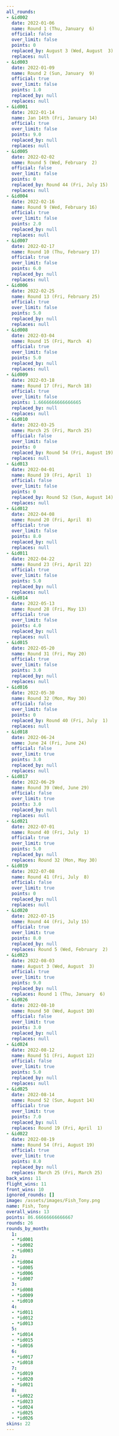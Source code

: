 ```yaml
---
all_rounds:
- &id002
  date: 2022-01-06
  name: Round 1 (Thu, January  6)
  official: false
  over_limit: false
  points: 0
  replaced_by: August 3 (Wed, August  3)
  replaces: null
- &id003
  date: 2022-01-09
  name: Round 2 (Sun, January  9)
  official: true
  over_limit: false
  points: 1.0
  replaced_by: null
  replaces: null
- &id001
  date: 2022-01-14
  name: Jan 14th (Fri, January 14)
  official: true
  over_limit: false
  points: 9.0
  replaced_by: null
  replaces: null
- &id005
  date: 2022-02-02
  name: Round 5 (Wed, February  2)
  official: false
  over_limit: false
  points: 0
  replaced_by: Round 44 (Fri, July 15)
  replaces: null
- &id004
  date: 2022-02-16
  name: Round 9 (Wed, February 16)
  official: true
  over_limit: false
  points: 2.0
  replaced_by: null
  replaces: null
- &id007
  date: 2022-02-17
  name: Round 10 (Thu, February 17)
  official: true
  over_limit: false
  points: 6.0
  replaced_by: null
  replaces: null
- &id006
  date: 2022-02-25
  name: Round 13 (Fri, February 25)
  official: true
  over_limit: false
  points: 5.0
  replaced_by: null
  replaces: null
- &id008
  date: 2022-03-04
  name: Round 15 (Fri, March  4)
  official: true
  over_limit: false
  points: 5.0
  replaced_by: null
  replaces: null
- &id009
  date: 2022-03-18
  name: Round 17 (Fri, March 18)
  official: true
  over_limit: false
  points: 1.6666666666666665
  replaced_by: null
  replaces: null
- &id010
  date: 2022-03-25
  name: March 25 (Fri, March 25)
  official: false
  over_limit: false
  points: 0
  replaced_by: Round 54 (Fri, August 19)
  replaces: null
- &id013
  date: 2022-04-01
  name: Round 19 (Fri, April  1)
  official: false
  over_limit: false
  points: 0
  replaced_by: Round 52 (Sun, August 14)
  replaces: null
- &id012
  date: 2022-04-08
  name: Round 20 (Fri, April  8)
  official: true
  over_limit: false
  points: 8.0
  replaced_by: null
  replaces: null
- &id011
  date: 2022-04-22
  name: Round 23 (Fri, April 22)
  official: true
  over_limit: false
  points: 5.0
  replaced_by: null
  replaces: null
- &id014
  date: 2022-05-13
  name: Round 28 (Fri, May 13)
  official: true
  over_limit: false
  points: 4.0
  replaced_by: null
  replaces: null
- &id015
  date: 2022-05-20
  name: Round 31 (Fri, May 20)
  official: true
  over_limit: false
  points: 3.0
  replaced_by: null
  replaces: null
- &id016
  date: 2022-05-30
  name: Round 32 (Mon, May 30)
  official: false
  over_limit: false
  points: 0
  replaced_by: Round 40 (Fri, July  1)
  replaces: null
- &id018
  date: 2022-06-24
  name: June 24 (Fri, June 24)
  official: false
  over_limit: true
  points: 3.0
  replaced_by: null
  replaces: null
- &id017
  date: 2022-06-29
  name: Round 39 (Wed, June 29)
  official: false
  over_limit: true
  points: 3.0
  replaced_by: null
  replaces: null
- &id021
  date: 2022-07-01
  name: Round 40 (Fri, July  1)
  official: true
  over_limit: true
  points: 5.0
  replaced_by: null
  replaces: Round 32 (Mon, May 30)
- &id019
  date: 2022-07-08
  name: Round 41 (Fri, July  8)
  official: false
  over_limit: true
  points: 0
  replaced_by: null
  replaces: null
- &id020
  date: 2022-07-15
  name: Round 44 (Fri, July 15)
  official: true
  over_limit: true
  points: 8.0
  replaced_by: null
  replaces: Round 5 (Wed, February  2)
- &id023
  date: 2022-08-03
  name: August 3 (Wed, August  3)
  official: true
  over_limit: true
  points: 9.0
  replaced_by: null
  replaces: Round 1 (Thu, January  6)
- &id026
  date: 2022-08-10
  name: Round 50 (Wed, August 10)
  official: false
  over_limit: true
  points: 3.0
  replaced_by: null
  replaces: null
- &id024
  date: 2022-08-12
  name: Round 51 (Fri, August 12)
  official: false
  over_limit: true
  points: 5.0
  replaced_by: null
  replaces: null
- &id025
  date: 2022-08-14
  name: Round 52 (Sun, August 14)
  official: true
  over_limit: true
  points: 7.0
  replaced_by: null
  replaces: Round 19 (Fri, April  1)
- &id022
  date: 2022-08-19
  name: Round 54 (Fri, August 19)
  official: true
  over_limit: true
  points: 8.0
  replaced_by: null
  replaces: March 25 (Fri, March 25)
back_wins: 11
flight_wins: 11
front_wins: 10
ignored_rounds: []
image: /assets/images/Fish_Tony.png
name: Fish, Tony
overall_wins: 13
points: 86.66666666666667
rounds: 26
rounds_by_month:
  1:
  - *id001
  - *id002
  - *id003
  2:
  - *id004
  - *id005
  - *id006
  - *id007
  3:
  - *id008
  - *id009
  - *id010
  4:
  - *id011
  - *id012
  - *id013
  5:
  - *id014
  - *id015
  - *id016
  6:
  - *id017
  - *id018
  7:
  - *id019
  - *id020
  - *id021
  8:
  - *id022
  - *id023
  - *id024
  - *id025
  - *id026
skins: 22
---
```

